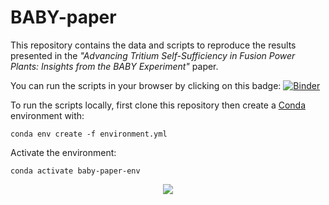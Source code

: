 # BABY-paper

This repository contains the data and scripts to reproduce the results presented in the _"Advancing Tritium Self-Sufficiency in Fusion Power Plants: Insights from the BABY
Experiment"_ paper.

You can run the scripts in your browser by clicking on this badge: [![Binder](https://mybinder.org/badge_logo.svg)](https://mybinder.org/v2/gh/LIBRA-project/insights-from-BABY-experiment-paper/HEAD)


To run the scripts locally, first clone this repository then create a [Conda](https://conda.io/projects/conda/en/latest/user-guide/getting-started.html) environment with:

```
conda env create -f environment.yml
```

Activate the environment:
```
conda activate baby-paper-env
```
<p align="center">
  <img src="figures/experiment%20principle.svg" style="background-color:white">
</p>
